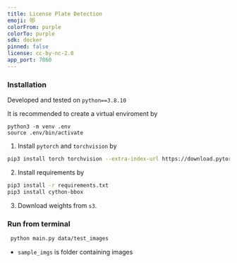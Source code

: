 ```yaml
---
title: License Plate Detection
emoji: 😻
colorFrom: purple
colorTo: purple
sdk: docker
pinned: false
license: cc-by-nc-2.0
app_port: 7860
---
```


### Installation
Developed and tested on `python==3.8.10`

It is recommended to create a virtual enviroment by
```
python3 -m venv .env
source .env/bin/activate
```
1. Install `pytorch` and `torchvision` by
```bash
pip3 install torch torchvision --extra-index-url https://download.pytorch.org/whl/cu113
```
2. Install requirements by
```bash
pip3 install -r requirements.txt
pip3 install cython-bbox
```
3. Download weights from `s3`.

### Run from terminal
```bash
 python main.py data/test_images
```
- `sample_imgs` is folder containing images

